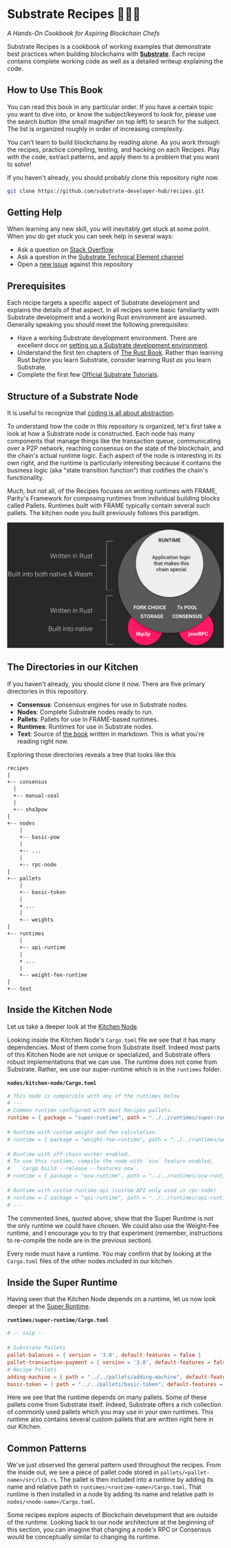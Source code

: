 # Substrate Recipes 🍴😋🍴

_A Hands-On Cookbook for Aspiring Blockchain Chefs_

Substrate Recipes is a cookbook of working examples that demonstrate best practices when building
blockchains with **[Substrate](https://substrate.dev)**. Each recipe contains
complete working code as well as a detailed writeup explaining the code.

## How to Use This Book

You can read this book in any particular order. If you have a certain topic you want to dive into, or
 know the subject/keyword to look for, please use the search button (the small magnifier on top
left) to search for the subject. The list is organized roughly in order of increasing complexity.

You can't learn to build blockchains by reading alone. As you work through the recipes, practice compiling, testing, and hacking on each Recipes. Play with
the code, extract patterns, and apply them to a problem that you want to solve!

If you haven't already, you should probably clone this repository right now.
```bash
git clone https://github.com/substrate-developer-hub/recipes.git
```

## Getting Help

When learning any new skill, you will inevitably get stuck at some point. When you do get stuck you
can seek help in several ways:

-   Ask a question on [Stack Overflow](https://stackoverflow.com/questions/tagged/substrate)
-   Ask a question in the
    [Substrate Technical Element channel](https://app.element.io/#/room/!HzySYSaIhtyWrwiwEV:matrix.org)
-   Open a [new issue](https://github.com/substrate-developer-hub/recipes/issues/new) against this
    repository

## Prerequisites

Each recipe targets a specific aspect of Substrate development and explains the details of that aspect. In all recipes some basic familiarity with Substrate development and a working Rust environment are assumed. Generally speaking you should meet the following prerequisites:

- Have a working Substrate development environment. There are excellent docs on [setting up a Substrate development environment](https://substrate.dev/docs/en/knowledgebase/getting-started/).
- Understand the first ten chapters of [The Rust Book](https://doc.rust-lang.org/book/index.html). Rather than learning Rust _before_ you learn Substrate, consider learning Rust _as_
you learn Substrate.
- Complete the first few [Official Substrate Tutorials](https://substrate.dev/en/tutorials).

## Structure of a Substrate Node

It is useful to recognize that
[coding is all about abstraction](https://youtu.be/05H4YsyPA-U?t=1789).

To understand how the code in this repository is organized, let's first take a look at how a
Substrate node is constructed. Each node has many components that manage things like the transaction
queue, communicating over a P2P network, reaching consensus on the state of the blockchain, and the
chain's actual runtime logic. Each aspect of the node is interesting in its own right, and the
runtime is particularly interesting because it contains the business logic (aka "state transition
function") that codifies the chain's functionality.

Much, but not all, of the Recipes focuses on writing runtimes with FRAME, Parity's Framework for
composing runtimes from individual building blocks called Pallets. Runtimes built with FRAME
typically contain several such pallets. The kitchen node you built previously follows this paradigm.

![Substrate Architecture Diagram](img/substrate-architecture.png)

## The Directories in our Kitchen

If you haven't already, you should clone it now. There are five primary directories in this repository.

-   **Consensus**: Consensus engines for use in Substrate nodes.
-   **Nodes**: Complete Substrate nodes ready to run.
-   **Pallets**: Pallets for use in FRAME-based runtimes.
-   **Runtimes**: Runtimes for use in Substrate nodes.
-   **Text**: Source of [the book](https://substrate.dev/recipes) written in markdown. This is what
    you're reading right now.

Exploring those directories reveals a tree that looks like this

```
recipes
|
+-- consensus
  |
  +-- manual-seal
  |
  +-- sha3pow
|
+-- nodes
	|
	+-- basic-pow
	|
	+-- ...
	|
	+-- rpc-node
|
+-- pallets
	|
	+-- basic-token
	|
	+ ...
	|
	+-- weights
|
+-- runtimes
	|
	+-- api-runtime
	|
	+ ...
	|
	+-- weight-fee-runtime
|
+-- text
```

## Inside the Kitchen Node

Let us take a deeper look at the
[Kitchen Node](https://github.com/substrate-developer-hub/recipes/tree/master/nodes/kitchen-node).

Looking inside the Kitchen Node's `Cargo.toml` file we see that it has many dependencies. Most of
them come from Substrate itself. Indeed most parts of this Kitchen Node are not unique or
specialized, and Substrate offers robust implementations that we can use. The runtime does not come
from Substrate. Rather, we use our super-runtime which is in the `runtimes` folder.

**`nodes/kitchen-node/Cargo.toml`**

```TOML
# This node is compatible with any of the runtimes below
# ---
# Common runtime configured with most Recipes pallets.
runtime = { package = "super-runtime", path = "../../runtimes/super-runtime" }

# Runtime with custom weight and fee calculation.
# runtime = { package = "weight-fee-runtime", path = "../../runtimes/weight-fee-runtime"}

# Runtime with off-chain worker enabled.
# To use this runtime, compile the node with `ocw` feature enabled,
#   `cargo build --release --features ocw`.
# runtime = { package = "ocw-runtime", path = "../../runtimes/ocw-runtime" }

# Runtime with custom runtime-api (custom API only used in rpc-node)
# runtime = { package = "api-runtime", path = "../../runtimes/api-runtime" }
# ---
```

The commented lines, quoted above, show that the Super Runtime is not the only runtime we could have
chosen. We could also use the Weight-Fee runtime, and I encourage you to try that experiment
(remember, instructions to re-compile the node are in the previous section).

Every node must have a runtime. You may confirm that by looking at the `Cargo.toml` files of the
other nodes included in our kitchen.

## Inside the Super Runtime

Having seen that the Kitchen Node depends on a runtime, let us now look deeper at the
[Super Runtime](https://github.com/substrate-developer-hub/recipes/tree/master/runtimes/super-runtime).

**`runtimes/super-runtime/Cargo.toml`**

```TOML
# -- snip --

# Substrate Pallets
pallet-balances = { version = '3.0', default-features = false }
pallet-transaction-payment = { version = '3.0', default-features = false }
# Recipe Pallets
adding-machine = { path = "../../pallets/adding-machine", default-features = false }
basic-token = { path = "../../pallets/basic-token", default-features = false }
```

Here we see that the runtime depends on many pallets. Some of these pallets come from Substrate
itself. Indeed, Substrate offers a rich collection of commonly used pallets which you may use in
your own runtimes. This runtime also contains several custom pallets that are written right here in
our Kitchen.

## Common Patterns

We've just observed the general pattern used throughout the recipes. From the inside out, we see a
piece of pallet code stored in `pallets/<pallet-name>/src/lib.rs`. The pallet is then included into
a runtime by adding its name and relative path in `runtimes/<runtime-name>/Cargo.toml`. That runtime
is then installed in a node by adding its name and relative path in `nodes/<node-name>/Cargo.toml`.

Some recipes explore aspects of Blockchain development that are outside of the runtime. Looking back
to our node architecture at the beginning of this section, you can imagine that changing a node's
RPC or Consensus would be conceptually similar to changing its runtime.
